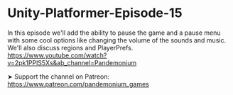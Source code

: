# Unity-Platformer-Episode-15
In this episode we'll add the ability to pause the game and a pause menu with some cool options like changing the volume of the sounds and music. We'll also discuss regions and PlayerPrefs.
https://www.youtube.com/watch?v=2pk1PPlS5Xs&ab_channel=Pandemonium

➤ Support the channel on Patreon: https://www.patreon.com/pandemonium_games
